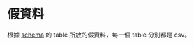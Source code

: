 # 假資料
根據 [schema](https://app.diagrams.net/#G1HEmHnbtW7Ra9lRxRfKC5IgzpzDndlt3P) 的 table 所放的假資料，每一個 table 分別都是 csv。

